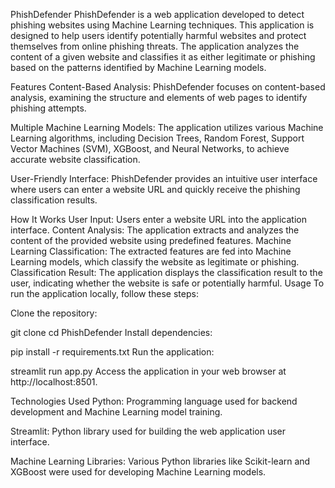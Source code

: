 PhishDefender
PhishDefender is a web application developed to detect phishing websites using Machine Learning techniques. This application is designed to help users identify potentially harmful websites and protect themselves from online phishing threats. The application analyzes the content of a given website and classifies it as either legitimate or phishing based on the patterns identified by Machine Learning models.

Features
Content-Based Analysis: PhishDefender focuses on content-based analysis, examining the structure and elements of web pages to identify phishing attempts.

Multiple Machine Learning Models: The application utilizes various Machine Learning algorithms, including Decision Trees, Random Forest, Support Vector Machines (SVM), XGBoost, and Neural Networks, to achieve accurate website classification.

User-Friendly Interface: PhishDefender provides an intuitive user interface where users can enter a website URL and quickly receive the phishing classification results.

How It Works
User Input: Users enter a website URL into the application interface.
Content Analysis: The application extracts and analyzes the content of the provided website using predefined features.
Machine Learning Classification: The extracted features are fed into Machine Learning models, which classify the website as legitimate or phishing.
Classification Result: The application displays the classification result to the user, indicating whether the website is safe or potentially harmful.
Usage
To run the application locally, follow these steps:

Clone the repository:

git clone <repository-url>
cd PhishDefender
Install dependencies:

pip install -r requirements.txt
Run the application:

streamlit run app.py
Access the application in your web browser at http://localhost:8501.

Technologies Used
Python: Programming language used for backend development and Machine Learning model training.

Streamlit: Python library used for building the web application user interface.

Machine Learning Libraries: Various Python libraries like Scikit-learn and XGBoost were used for developing Machine Learning models.
